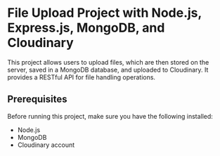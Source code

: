 # File Upload Project with Node.js, Express.js, MongoDB, and Cloudinary

This project allows users to upload files, which are then stored on the server, saved in a MongoDB database, and uploaded to Cloudinary. It provides a RESTful API for file handling operations.

## Prerequisites

Before running this project, make sure you have the following installed:

- Node.js
- MongoDB
- Cloudinary account
